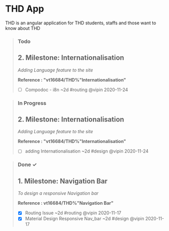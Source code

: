 # THD App
THD is an angular application for THD students, staffs and those want to know about THD

>### Todo
>
>## **2. Milestone**: Internationalisation
>
>*Adding Language feature to the site*
>
>**Reference : "vt16684/THD%"Internationalisation"**
>
>- [ ] Compodoc - i8n ~2d #routing @vipin 2020-11-24


>### In Progress
>
>## **2. Milestone**: Internationalisation
>
>*Adding Language feature to the site*
>
>**Reference : "vt16684/THD%"Internationalisation"**
>
>- [ ] adding Internationalisation ~2d #design @vipin 2020-11-24 


>### Done ✓
>## **1. Milestone**: Navigation Bar
>
>*To design a responsive Navigation bar*
>
>**Reference : vt16684/THD%"Navigation Bar"**
>
>- [x] Routing Issue ~2d #routing @vipin 2020-11-17
>- [x] Material Design Responsive Nav_bar ~2d #design @vipin 2020-11-17 
